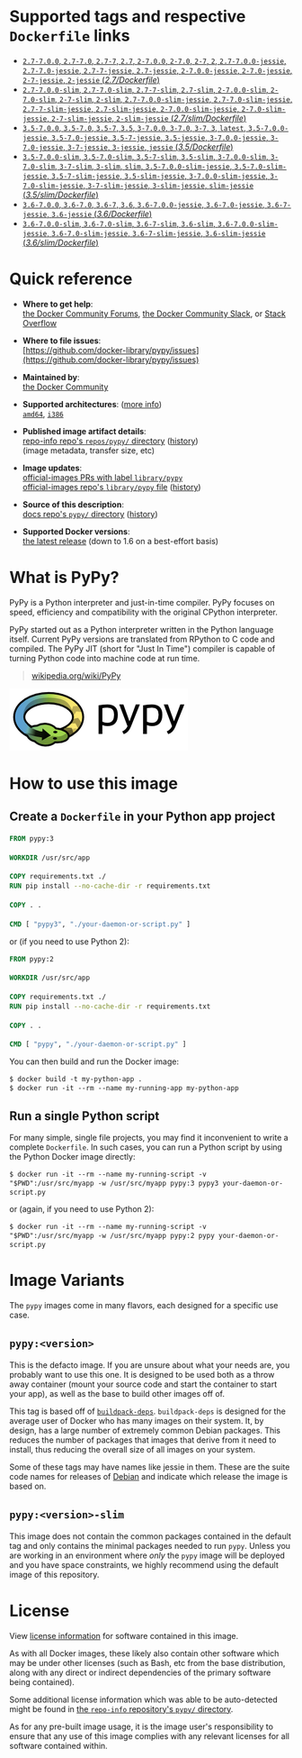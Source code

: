 <!--

********************************************************************************

WARNING:

    DO NOT EDIT "pypy/README.md"

    IT IS AUTO-GENERATED

    (from the other files in "pypy/" combined with a set of templates)

********************************************************************************

-->

# Supported tags and respective `Dockerfile` links

-	[`2.7-7.0.0`, `2.7-7.0`, `2.7-7`, `2.7`, `2-7.0.0`, `2-7.0`, `2-7`, `2`, `2.7-7.0.0-jessie`, `2.7-7.0-jessie`, `2.7-7-jessie`, `2.7-jessie`, `2-7.0.0-jessie`, `2-7.0-jessie`, `2-7-jessie`, `2-jessie` (*2.7/Dockerfile*)](https://github.com/docker-library/pypy/blob/a25dfed4a6f684edfa44947fdb9f198962c5885a/2.7/Dockerfile)
-	[`2.7-7.0.0-slim`, `2.7-7.0-slim`, `2.7-7-slim`, `2.7-slim`, `2-7.0.0-slim`, `2-7.0-slim`, `2-7-slim`, `2-slim`, `2.7-7.0.0-slim-jessie`, `2.7-7.0-slim-jessie`, `2.7-7-slim-jessie`, `2.7-slim-jessie`, `2-7.0.0-slim-jessie`, `2-7.0-slim-jessie`, `2-7-slim-jessie`, `2-slim-jessie` (*2.7/slim/Dockerfile*)](https://github.com/docker-library/pypy/blob/a25dfed4a6f684edfa44947fdb9f198962c5885a/2.7/slim/Dockerfile)
-	[`3.5-7.0.0`, `3.5-7.0`, `3.5-7`, `3.5`, `3-7.0.0`, `3-7.0`, `3-7`, `3`, `latest`, `3.5-7.0.0-jessie`, `3.5-7.0-jessie`, `3.5-7-jessie`, `3.5-jessie`, `3-7.0.0-jessie`, `3-7.0-jessie`, `3-7-jessie`, `3-jessie`, `jessie` (*3.5/Dockerfile*)](https://github.com/docker-library/pypy/blob/a25dfed4a6f684edfa44947fdb9f198962c5885a/3.5/Dockerfile)
-	[`3.5-7.0.0-slim`, `3.5-7.0-slim`, `3.5-7-slim`, `3.5-slim`, `3-7.0.0-slim`, `3-7.0-slim`, `3-7-slim`, `3-slim`, `slim`, `3.5-7.0.0-slim-jessie`, `3.5-7.0-slim-jessie`, `3.5-7-slim-jessie`, `3.5-slim-jessie`, `3-7.0.0-slim-jessie`, `3-7.0-slim-jessie`, `3-7-slim-jessie`, `3-slim-jessie`, `slim-jessie` (*3.5/slim/Dockerfile*)](https://github.com/docker-library/pypy/blob/a25dfed4a6f684edfa44947fdb9f198962c5885a/3.5/slim/Dockerfile)
-	[`3.6-7.0.0`, `3.6-7.0`, `3.6-7`, `3.6`, `3.6-7.0.0-jessie`, `3.6-7.0-jessie`, `3.6-7-jessie`, `3.6-jessie` (*3.6/Dockerfile*)](https://github.com/docker-library/pypy/blob/a25dfed4a6f684edfa44947fdb9f198962c5885a/3.6/Dockerfile)
-	[`3.6-7.0.0-slim`, `3.6-7.0-slim`, `3.6-7-slim`, `3.6-slim`, `3.6-7.0.0-slim-jessie`, `3.6-7.0-slim-jessie`, `3.6-7-slim-jessie`, `3.6-slim-jessie` (*3.6/slim/Dockerfile*)](https://github.com/docker-library/pypy/blob/a25dfed4a6f684edfa44947fdb9f198962c5885a/3.6/slim/Dockerfile)

# Quick reference

-	**Where to get help**:  
	[the Docker Community Forums](https://forums.docker.com/), [the Docker Community Slack](https://blog.docker.com/2016/11/introducing-docker-community-directory-docker-community-slack/), or [Stack Overflow](https://stackoverflow.com/search?tab=newest&q=docker)

-	**Where to file issues**:  
	[https://github.com/docker-library/pypy/issues](https://github.com/docker-library/pypy/issues)

-	**Maintained by**:  
	[the Docker Community](https://github.com/docker-library/pypy)

-	**Supported architectures**: ([more info](https://github.com/docker-library/official-images#architectures-other-than-amd64))  
	[`amd64`](https://hub.docker.com/r/amd64/pypy/), [`i386`](https://hub.docker.com/r/i386/pypy/)

-	**Published image artifact details**:  
	[repo-info repo's `repos/pypy/` directory](https://github.com/docker-library/repo-info/blob/master/repos/pypy) ([history](https://github.com/docker-library/repo-info/commits/master/repos/pypy))  
	(image metadata, transfer size, etc)

-	**Image updates**:  
	[official-images PRs with label `library/pypy`](https://github.com/docker-library/official-images/pulls?q=label%3Alibrary%2Fpypy)  
	[official-images repo's `library/pypy` file](https://github.com/docker-library/official-images/blob/master/library/pypy) ([history](https://github.com/docker-library/official-images/commits/master/library/pypy))

-	**Source of this description**:  
	[docs repo's `pypy/` directory](https://github.com/docker-library/docs/tree/master/pypy) ([history](https://github.com/docker-library/docs/commits/master/pypy))

-	**Supported Docker versions**:  
	[the latest release](https://github.com/docker/docker-ce/releases/latest) (down to 1.6 on a best-effort basis)

# What is PyPy?

PyPy is a Python interpreter and just-in-time compiler. PyPy focuses on speed, efficiency and compatibility with the original CPython interpreter.

PyPy started out as a Python interpreter written in the Python language itself. Current PyPy versions are translated from RPython to C code and compiled. The PyPy JIT (short for "Just In Time") compiler is capable of turning Python code into machine code at run time.

> [wikipedia.org/wiki/PyPy](https://en.wikipedia.org/wiki/PyPy)

![logo](https://raw.githubusercontent.com/docker-library/docs/ff804ee81e3f94dab5cd207a0a0504e5e67606dd/pypy/logo.png)

# How to use this image

## Create a `Dockerfile` in your Python app project

```dockerfile
FROM pypy:3

WORKDIR /usr/src/app

COPY requirements.txt ./
RUN pip install --no-cache-dir -r requirements.txt

COPY . .

CMD [ "pypy3", "./your-daemon-or-script.py" ]
```

or (if you need to use Python 2):

```dockerfile
FROM pypy:2

WORKDIR /usr/src/app

COPY requirements.txt ./
RUN pip install --no-cache-dir -r requirements.txt

COPY . .

CMD [ "pypy", "./your-daemon-or-script.py" ]
```

You can then build and run the Docker image:

```console
$ docker build -t my-python-app .
$ docker run -it --rm --name my-running-app my-python-app
```

## Run a single Python script

For many simple, single file projects, you may find it inconvenient to write a complete `Dockerfile`. In such cases, you can run a Python script by using the Python Docker image directly:

```console
$ docker run -it --rm --name my-running-script -v "$PWD":/usr/src/myapp -w /usr/src/myapp pypy:3 pypy3 your-daemon-or-script.py
```

or (again, if you need to use Python 2):

```console
$ docker run -it --rm --name my-running-script -v "$PWD":/usr/src/myapp -w /usr/src/myapp pypy:2 pypy your-daemon-or-script.py
```

# Image Variants

The `pypy` images come in many flavors, each designed for a specific use case.

## `pypy:<version>`

This is the defacto image. If you are unsure about what your needs are, you probably want to use this one. It is designed to be used both as a throw away container (mount your source code and start the container to start your app), as well as the base to build other images off of.

This tag is based off of [`buildpack-deps`](https://hub.docker.com/_/buildpack-deps/). `buildpack-deps` is designed for the average user of Docker who has many images on their system. It, by design, has a large number of extremely common Debian packages. This reduces the number of packages that images that derive from it need to install, thus reducing the overall size of all images on your system.

Some of these tags may have names like jessie in them. These are the suite code names for releases of [Debian](https://wiki.debian.org/DebianReleases) and indicate which release the image is based on.

## `pypy:<version>-slim`

This image does not contain the common packages contained in the default tag and only contains the minimal packages needed to run `pypy`. Unless you are working in an environment where *only* the `pypy` image will be deployed and you have space constraints, we highly recommend using the default image of this repository.

# License

View [license information](https://bitbucket.org/pypy/pypy/src/c3ff0dd6252b6ba0d230f3624dbb4aab8973a1d0/LICENSE?at=default) for software contained in this image.

As with all Docker images, these likely also contain other software which may be under other licenses (such as Bash, etc from the base distribution, along with any direct or indirect dependencies of the primary software being contained).

Some additional license information which was able to be auto-detected might be found in [the `repo-info` repository's `pypy/` directory](https://github.com/docker-library/repo-info/tree/master/repos/pypy).

As for any pre-built image usage, it is the image user's responsibility to ensure that any use of this image complies with any relevant licenses for all software contained within.
